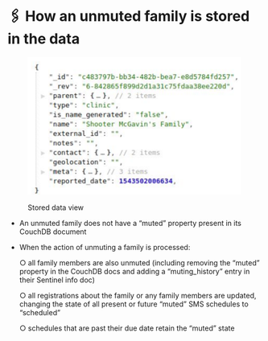 # 🖇 How an unmuted family is stored in the data

<figure><img src="../.gitbook/assets/image (7).png" alt=""><figcaption><p>Stored data view</p></figcaption></figure>



* An unmuted family does not have a “muted” property present in its CouchDB document
*   When the action of unmuting a family is processed:

    ○  all family members are also unmuted (including removing the “muted” property in the CouchDB docs and adding a “muting\_history” entry in their Sentinel info doc)

    ○  all registrations about the family or any family members are updated, changing the state of all present or future “muted” SMS schedules to “scheduled”

    ○  schedules that are past their due date retain the “muted” state

